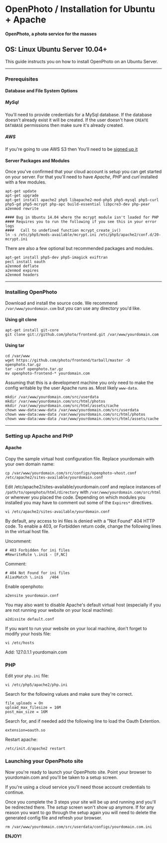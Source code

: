OpenPhoto / Installation for Ubuntu + Apache
=======================
#### OpenPhoto, a photo service for the masses

## OS: Linux Ubuntu Server 10.04+

This guide instructs you on how to install OpenPhoto on an Ubuntu Server.

----------------------------------------

### Prerequisites

#### Database and File System Options

##### MySql 
You'll need to provide credentials for a MySql database. If the database doesn't already exist it will be created. If the user doesn't have `CREATE DATABASE` permissions then make sure it's already created.

##### AWS
If you're going to use AWS S3 then You'll need to be [signed up it](http://aws.amazon.com/s3/)

#### Server Packages and Modules
Once you've confirmed that your cloud account is setup you can get started on your server. For that you'll need to have _Apache_, _PHP_ and _curl_ installed with a few modules.

    apt-get update
    apt-get upgrade
    apt-get install apache2 php5 libapache2-mod-php5 php5-mysql php5-curl php5-gd php5-mcrypt php-apc build-essential libpcre3-dev php-pear
    a2enmod rewrite
    
    #### Bug in Ubuntu 14.04 where the mcrypt module isn't loaded for PHP
    #### Requires you to run the following if you see this in your error logs
    ####   Call to undefined function mcrypt_create_iv()
    ln -s /etc/php5/mods-available/mcrypt.ini /etc/php5/apache2/conf.d/20-mcrypt.ini


There are also a few optional but recommended packages and modules.

    apt-get install php5-dev php5-imagick exiftran
    pecl install oauth
    a2enmod deflate
    a2enmod expires
    a2enmod headers

----------------------------------------

### Installing OpenPhoto

Download and install the source code. We recommend `/var/www/yourdomain.com` but you can use any directory you'd like.

#### Using git clone

    apt-get install git-core
    git clone git://github.com/photo/frontend.git /var/www/yourdomain.com

#### Using tar

    cd /var/www
    wget https://github.com/photo/frontend/tarball/master -O openphoto.tar.gz
    tar -zxvf openphoto.tar.gz
    mv openphoto-frontend-* yourdomain.com

Assuming that this is a development machine you only need to make the config writable by the user Apache runs as. Most likely `www-data`.

    mkdir /var/www/yourdomain.com/src/userdata
    mkdir /var/www/yourdomain.com/src/html/photos
    mkdir /var/www/yourdomain.com/src/html/assets/cache
    chown www-data:www-data /var/www/yourdomain.com/src/userdata
    chown www-data:www-data /var/www/yourdomain.com/src/html/photos
    chown www-data:www-data /var/www/yourdomain.com/src/html/assets/cache

----------------------------------------

### Setting up Apache and PHP

#### Apache

Copy the sample virtual host configuration file. Replace yourdomain with your own domain name:

    cp /var/www/yourdomain.com/src/configs/openphoto-vhost.conf /etc/apache2/sites-available/yourdomain.conf

Edit /etc/apache2/sites-available/yourdomain.conf and replace instances of `/path/to/openphoto/html/directory` with `/var/www/yourdomain.com/src/html` or wherever you placed the code. Depending on which modules you installed you may have to comment out some of the `Expires*` directives.

    vi /etc/apache2/sites-available/yourdomain.conf
    
By default, any access to ini files is denied with a "Not Found" 404 HTTP code.  To enable a 403, or Forbidden return code, change the following lines in the virtual host file.

Uncomment:

    # 403 Forbidden for ini files
    #RewriteRule \.ini$ - [F,NC]

Comment:

    # 404 Not Found for ini files
    AliasMatch \.ini$	/404

Enable openphoto:

    a2ensite yourdomain.conf
    
You may also want to disable Apache's default virtual host (especially if you are not running your website on your local machine):

    a2dissite default.conf
    
If you want to run your website on your local machine, don't forget to modify your hosts file:

    vi /etc/hosts

Add:
    127.0.1.1 yourdomain.com
    
### PHP

Edit your `php.ini` file:

    vi /etc/php5/apache2/php.ini

Search for the following values and make sure they're correct.

    file_uploads = On
    upload_max_filesize = 16M
    post_max_size = 16M
    
Search for, and if needed add the following line to load the Oauth Extention.

    extension=oauth.so

Restart apache:

    /etc/init.d/apache2 restart

### Launching your OpenPhoto site

Now you're ready to launch your OpenPhoto site. Point your browser to yourdomain.com and you'll be taken to a setup screen.

If you're using a cloud service you'll need those account credentials to continue.

Once you complete the 3 steps your site will be up and running and you'll be redirected there. The _setup_ screen won't show up anymore. If for any reason you want to go through the setup again you will need to delete the generated config file and refresh your browser.

    rm /var/www/yourdomain.com/src/userdata/configs/yourdomain.com.ini

**ENJOY!**

